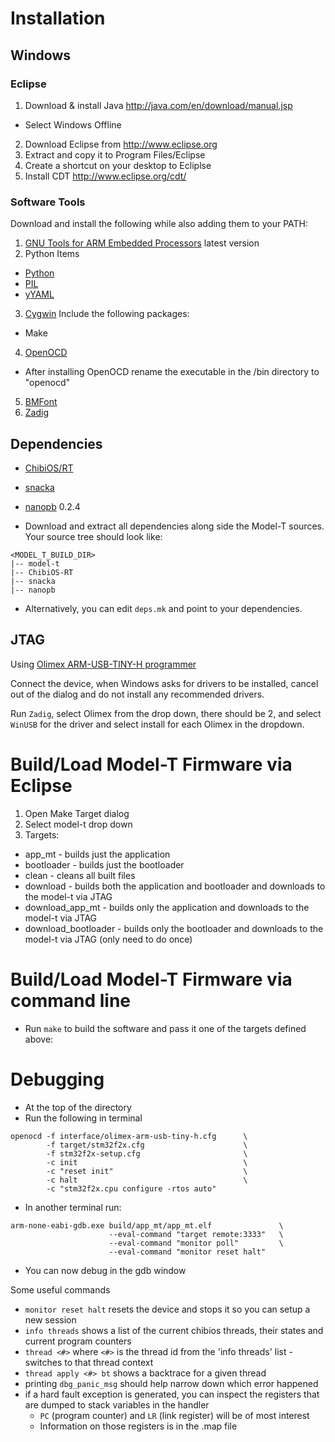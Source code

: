 # Installation

## Windows

### Eclipse

1. Download & install Java http://java.com/en/download/manual.jsp
  * Select Windows Offline
2. Download Eclipse from http://www.eclipse.org
3. Extract and copy it to Program Files/Eclipse
4. Create a shortcut on your desktop to Ecliplse
5. Install CDT http://www.eclipse.org/cdt/

### Software Tools

Download and install the following while also adding them to your PATH:

1. [GNU Tools for ARM Embedded Processors](https://launchpad.net/gcc-arm-embedded/+download) latest version
2. Python Items
  * [Python](https://s3.amazonaws.com/uploads.hipchat.com/49452/333815/rh48m51erv19vt4/python-2.7.2.msi)
  * [PIL](https://s3.amazonaws.com/uploads.hipchat.com/49452/333815/5lk8jj1zrb35bi1/PIL-1.1.7.win32-py2.7.exe)
  * [yYAML](https://s3.amazonaws.com/uploads.hipchat.com/49452/333815/4kuzb5nktab3gsf/PyYAML-3.10.win32-py2.7.exe)
3. [Cygwin](http://www.cygwin.com/) Include the following packages:
  * Make
4. [OpenOCD](https://s3.amazonaws.com/uploads.hipchat.com/49452/333815/b9phnhj8sx2wrs8/openocd-0.7.0.7z)
  * After installing OpenOCD rename the executable in the /bin directory to "openocd"
5. [BMFont](https://s3.amazonaws.com/uploads.hipchat.com/49452/333815/6pq696denystrl7/install_bmfont_1.13.exe)
6. [Zadig](http://zadig.akeo.ie/)

## Dependencies

* [ChibiOS/RT](https://github.com/brewbit/ChibiOS-RT/tree/stable_2.4.x)
* [snacka](https://github.com/brewbit/snacka)
* [nanopb](https://code.google.com/p/nanopb) 0.2.4

* Download and extract all dependencies along side the Model-T sources. Your source tree should look like:

```
<MODEL_T_BUILD_DIR>
|-- model-t
|-- ChibiOS-RT
|-- snacka
|-- nanopb
```

* Alternatively, you can edit `deps.mk` and point to your dependencies.

## JTAG

Using [Olimex ARM-USB-TINY-H programmer](https://www.olimex.com/Products/ARM/JTAG/ARM-USB-TINY-H/)

Connect the device, when Windows asks for drivers to be installed,
cancel out of the dialog and do not install any recommended drivers.

Run `Zadig`, select Olimex from the drop down, there should be 2, and
select `WinUSB` for the driver and select install for each Olimex in the
dropdown.

# Build/Load Model-T Firmware via Eclipse

1. Open Make Target dialog
2. Select model-t drop down
3. Targets:
  * app_mt              - builds just the application
  * bootloader          - builds just the bootloader
  * clean               - cleans all built files
  * download            - builds both the application and bootloader and downloads to the model-t via JTAG
  * download_app_mt     - builds only the application and downloads to the model-t via JTAG
  * download_bootloader - builds only the bootloader and downloads to the model-t via JTAG (only need to do once)

# Build/Load Model-T Firmware via command line

* Run `make` to build the software and pass it one of the targets defined above:

# Debugging

* At the top of the directory
* Run the following in terminal

```
openocd -f interface/olimex-arm-usb-tiny-h.cfg      \
        -f target/stm32f2x.cfg                      \
        -f stm32f2x-setup.cfg                       \
        -c init                                     \
        -c "reset init"                             \
        -c halt                                     \
        -c "stm32f2x.cpu configure -rtos auto"
```

* In another terminal run:

```
arm-none-eabi-gdb.exe build/app_mt/app_mt.elf               \
                      --eval-command "target remote:3333"   \
                      --eval-command "monitor poll"         \
                      --eval-command "monitor reset halt"
```

* You can now debug in the gdb window

 Some useful commands

* `monitor reset halt` resets the device and stops it so you can setup a new session
* `info threads` shows a list of the current chibios threads, their states and current program counters
* `thread <#>` where `<#>` is the thread id from the 'info threads' list - switches to that thread context
* `thread apply <#> bt` shows a backtrace for a given thread
* printing `dbg_panic_msg` should help narrow down which error happened
* if a hard fault exception is generated, you can inspect the registers that are dumped to stack variables in the handler
  * `PC` (program counter) and `LR` (link register) will be of most interest
  * Information on those registers is in the .map file

